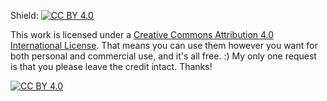 Shield: [![CC BY 4.0][cc-by-shield]][cc-by]

This work is licensed under a
[Creative Commons Attribution 4.0 International License][cc-by]. That means you can use them however you want for both personal and commercial use, and it's all free. :) My only one request is that you please leave the credit intact. Thanks!

[![CC BY 4.0][cc-by-image]][cc-by]

[cc-by]: http://creativecommons.org/licenses/by/4.0/
[cc-by-image]: https://i.creativecommons.org/l/by/4.0/88x31.png
[cc-by-shield]: https://img.shields.io/badge/License-CC%20BY%204.0-lightgrey.svg
